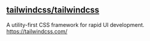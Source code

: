 ## [tailwindcss/tailwindcss](https://github.com/tailwindcss/tailwindcss)

A utility-first CSS framework for rapid UI development. https://tailwindcss.com/
